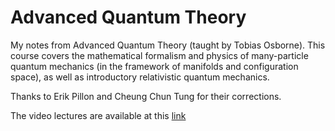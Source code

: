# Advanced Quantum Theory
My notes from Advanced Quantum Theory (taught by Tobias Osborne). 
This course covers the mathematical formalism and physics of many-particle quantum mechanics (in the framework of manifolds and configuration space), as well as introductory relativistic quantum mechanics.

Thanks to Erik Pillon and Cheung Chun Tung for their corrections.

The video lectures are available at this [link](https://www.youtube.com/playlist?list=PLDfPUNusx1Eo60qx3Od2KLUL4b7VDPo9F "Advanced Quantum Mechanics Playlist")
